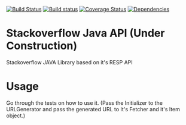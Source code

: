 [![Build Status](https://travis-ci.org/spdeepak/Stackoverflow.svg?branch=master)](https://travis-ci.org/spdeepak/Stackoverflow)
[![Build status](https://ci.appveyor.com/api/projects/status/op9ydudro5954frb?svg=true)](https://ci.appveyor.com/project/spdeepak/stackoverflow)
[![Coverage Status](https://coveralls.io/repos/github/spdeepak/Stackoverflow/badge.svg?branch=master)](https://coveralls.io/github/spdeepak/Stackoverflow?branch=master)
[![Dependencies](https://www.versioneye.com/user/projects/5786a0576edb08004191dfcc/badge.svg?style=flat)](https://www.versioneye.com/user/projects/5786a0576edb08004191dfcc)

# Stackoverflow Java API (Under Construction)

Stackoverflow JAVA Library based on it's RESP API

# Usage
Go through the tests on how to use it.
(Pass the Initializer to the URLGenerator and pass the generated URL to It's Fetcher and it's Item object.)